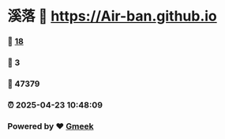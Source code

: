 # 溪落 :link: https://Air-ban.github.io 
### :page_facing_up: [18](https://Air-ban.github.io/tag.html) 
### :speech_balloon: 3 
### :hibiscus: 47379 
### :alarm_clock: 2025-04-23 10:48:09 
### Powered by :heart: [Gmeek](https://github.com/Meekdai/Gmeek)
